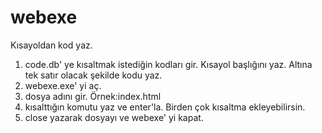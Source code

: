 # webexe
Kısayoldan kod yaz.

1) code.db' ye kısaltmak istediğin kodları gir.
   Kısayol başlığını yaz.
   Altına tek satır olacak şekilde kodu yaz.
2) webexe.exe' yi aç.
3) dosya adını gir. Örnek:index.html
3) kısalttığın komutu yaz ve enter'la.
   Birden çok kısaltma ekleyebilirsin.
4) close yazarak dosyayı ve webexe' yi kapat.
 


